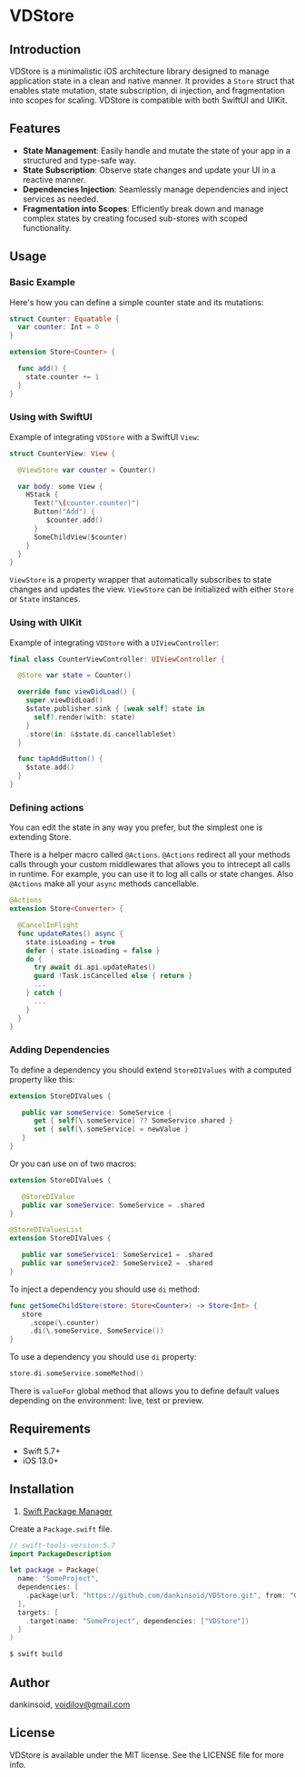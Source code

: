 # VDStore

## Introduction

VDStore is a minimalistic iOS architecture library designed to manage application state in a clean and native manner.
It provides a `Store` struct that enables state mutation, state subscription, di injection, and fragmentation into scopes for scaling.
VDStore is compatible with both SwiftUI and UIKit.

## Features

- **State Management**: Easily handle and mutate the state of your app in a structured and type-safe way.
- **State Subscription**: Observe state changes and update your UI in a reactive manner.
- **Dependencies Injection**: Seamlessly manage dependencies and inject services as needed.
- **Fragmentation into Scopes**: Efficiently break down and manage complex states by creating focused sub-stores with scoped functionality.

## Usage

### Basic Example

Here's how you can define a simple counter state and its mutations:

```swift
struct Counter: Equatable {
  var counter: Int = 0
}

extension Store<Counter> {

  func add() {
    state.counter += 1
  }
}
```

### Using with SwiftUI

Example of integrating `VDStore` with a SwiftUI `View`:

```swift
struct CounterView: View {

  @ViewStore var counter = Counter() 

  var body: some View {
    HStack {
      Text("\(counter.counter)")
      Button("Add") {
         $counter.add()
      }
      SomeChildView($counter)
    }
  }
}
```
`ViewStore` is a property wrapper that automatically subscribes to state changes and updates the view.
`ViewStore` can be initialized with either `Store` or `State` instances.

### Using with UIKit

Example of integrating `VDStore` with a `UIViewController`:

```swift
final class CounterViewController: UIViewController {

  @Store var state = Counter()

  override func viewDidLoad() {
    super.viewDidLoad()
    $state.publisher.sink { [weak self] state in
      self?.render(with: state)
    }
    .store(in: &$state.di.cancellableSet)
  }

  func tapAddButton() {
    $state.add()
  }
}
```

### Defining actions
You can edit the state in any way you prefer, but the simplest one is extending Store.

There is a helper macro called `@Actions`.
`@Actions` redirect all your methods calls through your custom middlewares that allows you to intrecept all calls in runtime.
For example, you can use it to log all calls or state changes.
Also `@Actions` make all your `async` methods cancellable.
```swift
@Actions
extension Store<Converter> {

  @CancelInFlight
  func updateRates() async {
    state.isLoading = true
    defer { state.isLoading = false }
    do {
      try await di.api.updateRates()
      guard !Task.isCancelled else { return }
      ...
    } catch {
      ...
    }
  }
}

```

### Adding Dependencies

To define a dependency you should extend `StoreDIValues` with a computed property like this:
```swift
extension StoreDIValues {

   public var someService: SomeService {
      get { self[\.someService] ?? SomeService.shared }
      set { self[\.someService] = newValue }
   }
}
```
Or you can use on of two macros:
```swift
extension StoreDIValues {

   @StoreDIValue
   public var someService: SomeService = .shared
}
```
```swift
@StoreDIValuesList
extension StoreDIValues {

   public var someService1: SomeService1 = .shared
   public var someService2: SomeService2 = .shared
}
```
To inject a dependency you should use `di` method:
```swift
func getSomeChildStore(store: Store<Counter>) -> Store<Int> {
   store
     .scope(\.counter)
     .di(\.someService, SomeService())
}
```
To use a dependency you should use `di` property:
```swift
store.di.someService.someMethod()
```
There is `valueFor` global method that allows you to define default values depending on the environment: live, test or preview.

## Requirements

- Swift 5.7+
- iOS 13.0+

## Installation

1. [Swift Package Manager](https://github.com/apple/swift-package-manager)

Create a `Package.swift` file.
```swift
// swift-tools-version:5.7
import PackageDescription

let package = Package(
  name: "SomeProject",
  dependencies: [
    .package(url: "https://github.com/dankinsoid/VDStore.git", from: "0.32.0")
  ],
  targets: [
    .target(name: "SomeProject", dependencies: ["VDStore"])
  ]
)
```
```ruby
$ swift build
```

## Author

dankinsoid, voidilov@gmail.com

## License

VDStore is available under the MIT license. See the LICENSE file for more info.
